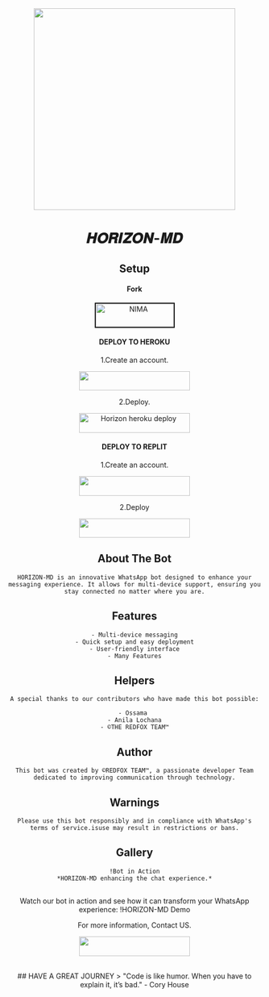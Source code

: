 <div align="center" class= "main"> 
  <img src="https://i.imgur.com/ZKjzjwr.jpeg" width="400" height="400"/>
  <h1>𝑯𝑶𝑹𝑰𝒁𝑶𝑵-𝑴𝑫</h1>

## Setup

#### Fork

<a href="https://github.com/shavibota/HORIZON-MD/fork"><img src="https://raw.githubusercontent.com/ismartcoding/plain-app/main/assets/get-it-on-github.png" alt="NIMA" border="2" width="155" height="46" ></a>


#### DEPLOY TO HEROKU

1.Create an account.
    <br>
<p align="center"><a href="https://signup.heroku.com"> <img src="https://img.shields.io/badge/heroku%20Account-blue?style=for-the-badge&logo=heroku" width="220" height="38.45"/></a></p>

2.Deploy.
    <br>
<p align="center"><a href="https://dashboard.heroku.com/new?template=https://github.com/shavibota/HORIZON-MD"> <img src="https://img.shields.io/badge/Heroku%20Deploy-blue?style=for-the-badge&logo=heroku" width="220" height="38.45" alt="Horizon heroku deploy"/></a></p>

#### DEPLOY TO REPLIT

1.Create an account.
    <br>
<p align="center"><a href="https://replit.com/signup"> <img src="https://img.shields.io/badge/replit%20Account-blue?style=for-the-badge&logo=replit" width="220" height="38.45"/></a></p>

2.Deploy
    <br>
<p align="center"><a href="https://repl.it/github/shavibota/HORIZON-MD"> <img src="https://img.shields.io/badge/replit%20Deploy-blue?style=for-the-badge&logo=replit" width="220" height="38.45"/></a></p>

## About The Bot
```
HORIZON-MD is an innovative WhatsApp bot designed to enhance your messaging experience. It allows for multi-device support, ensuring you stay connected no matter where you are.
```

## Features
```
- Multi-device messaging
- Quick setup and easy deployment
- User-friendly interface
- Many Features
```

## Helpers

```
A special thanks to our contributors who have made this bot possible:

- Ossama 
- Anila Lochana
- ©THE REDFOX TEAM™
```

## Author
```
This bot was created by ©REDFOX TEAM™, a passionate developer Team dedicated to improving communication through technology.
```

## Warnings
```
Please use this bot responsibly and in compliance with WhatsApp's terms of service.isuse may result in restrictions or bans.
```

## Gallery
```
!Bot in Action
*HORIZON-MD enhancing the chat experience.*
```

##  

Watch our bot in action and see how it can transform your WhatsApp experience:
!HORIZON-MD Demo

For more information, Contact US.

<p align="center"><a href="mailto:sithijashavishan1@gmail.com"> <img src="https://www.tapmango.com/wp-content/uploads/2019/06/email-button.png" width="220" height="38.45" /></a></p>

<br>
## HAVE A GREAT JOURNEY
> "Code is like humor. When you have to explain it, it’s bad." - Cory House